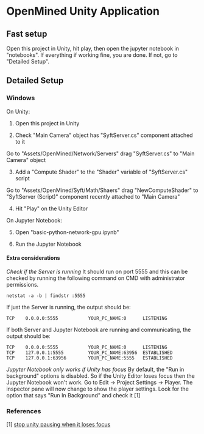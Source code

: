 OpenMined Unity Application
=============================================

## Fast setup

Open this project in Unity, hit play, then open the jupyter notebook in "notebooks". If everything if working fine, you are done. If not, go to "Detailed Setup".

## Detailed Setup

### Windows

On Unity:

1. Open this project in Unity

2. Check "Main Camera" object has "SyftServer.cs" component attached to it

Go to "Assets/OpenMined/Network/Servers" drag "SyftServer.cs" to "Main Camera" object

3. Add a "Compute Shader" to the "Shader" variable of "SyftServer.cs" script

Go to "Assets/OpenMined/Syft/Math/Shaers" drag "NewComputeShader" to "SyftServer (Script)" component recently attached to "Main Camera"

4. Hit "Play" on the Unity Editor

On Jupyter Notebook:

5. Open "basic-python-network-gpu.ipynb" 

6. Run the Jupyter Notebook

#### Extra considerations

*Check if the Server is running*
It should run on port 5555 and this can be checked by running the following command on CMD with administrator permissions.
```
netstat -a -b | findstr :5555
```
If just the Server is running, the output should be:
```
TCP    0.0.0.0:5555           YOUR_PC_NAME:0      LISTENING
```
If both Server and Jupyter Notebook are running and communicating, the output should be:
```
TCP    0.0.0.0:5555           YOUR_PC_NAME:0      LISTENING
TCP    127.0.0.1:5555         YOUR_PC_NAME:63956  ESTABLISHED
TCP    127.0.0.1:63956        YOUR_PC_NAME:5555   ESTABLISHED
```

*Jupyter Notebook only works if Unity has focus*
By default, the "Run in background" options is disabled. So if the Unity Editor loses focus then the Jupyter Notebook won't work.
Go to Edit -> Project Settings -> Player. The inspector pane will now change to show the player settings. Look for the option that says "Run In Background" and check it [1]

### References

[1] [stop unity pausing when it loses focus](https://answers.unity.com/questions/42509/stop-unity-pausing-when-it-loses-focus.html)

